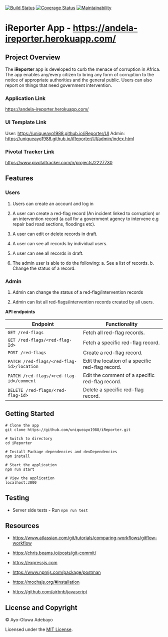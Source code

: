 [![Build Status](https://travis-ci.com/uniqueayo1988/iReporter.svg?branch=develop)](https://travis-ci.com/uniqueayo1988/iReporter) [![Coverage Status](https://coveralls.io/repos/github/uniqueayo1988/iReporter/badge.svg?branch=develop)](https://coveralls.io/github/uniqueayo1988/iReporter?branch=develop) [![Maintainability](https://api.codeclimate.com/v1/badges/932916695509b63662c9/maintainability)](https://codeclimate.com/github/uniqueayo1988/iReporter/maintainability)

# iReporter App - https://andela-ireporter.herokuapp.com/

## Project Overview

The **iReporter** app is developed to curb the menace of corruption in Africa. The app enables any/every citizen to bring any form of corruption to the notice of appropriate authorities and the general public. Users can also report on things that need government intervention.

### Application Link
https://andela-ireporter.herokuapp.com/

### UI Template Link
User: https://uniqueayo1988.github.io/iReporter/UI
Admin: https://uniqueayo1988.github.io/iReporter/UI/admin/index.html

### Pivotal Tracker Link
https://www.pivotaltracker.com/n/projects/2227730

## Features

### Users

1. Users can create an account and log in

2. A user can create a red-flag record (An incident linked to corruption) or an intervention record (a call for a government agency to intervene e.g repair bad road sections, floodings etc).

3. A user can edit or delete records in draft.

4. A user can see all records by individual users.

5. A user can see all records in draft.

6. The admin user is able to do the following:
a. See a list of records.
b. Change the status of a record.

### Admin

1. Admin can change the status of a red-flag/intervention records

2. Admin can list all red-flags/intervention records created by all users.

**API endpoints**

| Endpoint | Functionality |
| --- | ---|
| ```GET /red-flags``` | Fetch all red-flag records. |
| ```GET /red-flags/<red-flag-Id>``` | Fetch a specific red-flag record. |
| ```POST /red-flags``` | Create a red-flag record. |
| ```PATCH /red-flags/<red-flag-id>/location``` | Edit the location of a specific red-flag record. |
| ```PATCH /red-flags/<red-flag-id>/comment``` | Edit the comment of a specific red-flag record. |
| ```DELETE /red-flags/<red-flag-id>``` | Delete a specific red-flag record. |

## Getting Started

```
# Clone the app
git clone https://github.com/uniqueayo1988/iReporter.git

# Switch to directory
cd iReporter

# Install Package dependencies and devDependencies
npm install

# Start the application
npm run start

# View the application
localhost:3000
```

## Testing
* Server side tests - Run `npm run test`

## Resources

* https://www.atlassian.com/git/tutorials/comparing-workflows/gitflow-workflow

* https://chris.beams.io/posts/git-commit/

* https://expressjs.com

* https://www.npmjs.com/package/postman

* https://mochajs.org/#installation

* https://github.com/airbnb/javascript

## License and Copyright

&copy; Ayo-Oluwa Adebayo

Licensed under the [MIT License](https://opensource.org/licenses/MIT).